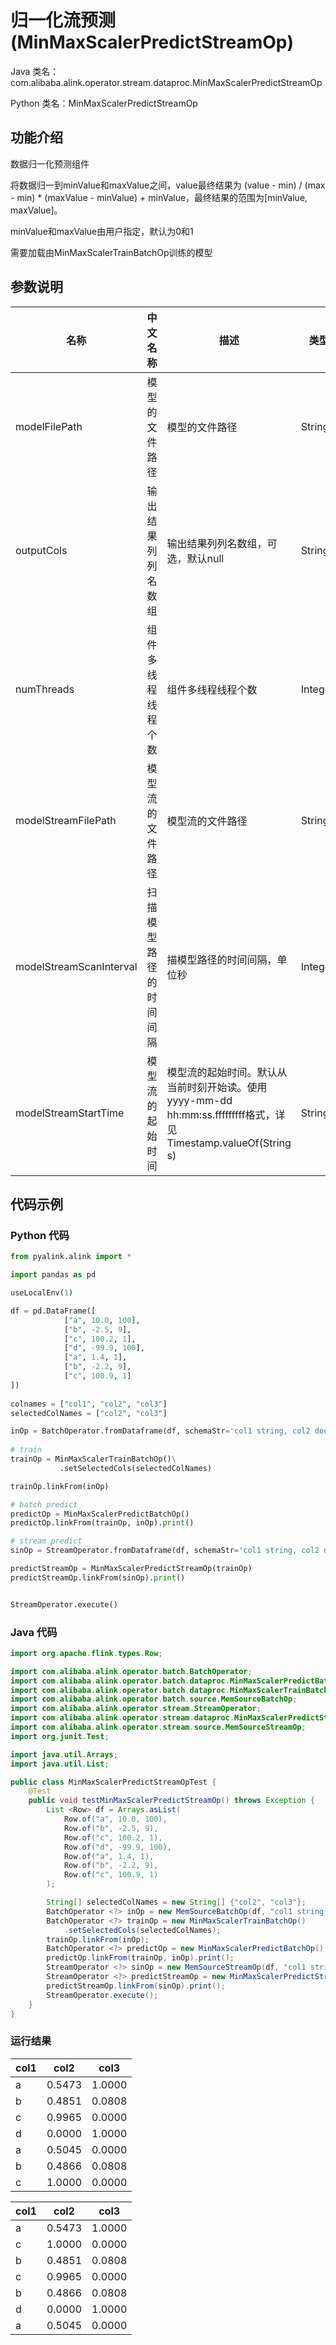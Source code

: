 # 归一化流预测 (MinMaxScalerPredictStreamOp)
Java 类名：com.alibaba.alink.operator.stream.dataproc.MinMaxScalerPredictStreamOp

Python 类名：MinMaxScalerPredictStreamOp


## 功能介绍

数据归一化预测组件

将数据归一到minValue和maxValue之间，value最终结果为 (value - min) / (max - min) * (maxValue - minValue) + minValue，最终结果的范围为[minValue, maxValue]。

minValue和maxValue由用户指定，默认为0和1

需要加载由MinMaxScalerTrainBatchOp训练的模型

## 参数说明

| 名称 | 中文名称 | 描述 | 类型 | 是否必须？ | 取值范围 | 默认值 |
| --- | --- | --- | --- | --- | --- | --- |
| modelFilePath | 模型的文件路径 | 模型的文件路径 | String |  |  | null |
| outputCols | 输出结果列列名数组 | 输出结果列列名数组，可选，默认null | String[] |  |  | null |
| numThreads | 组件多线程线程个数 | 组件多线程线程个数 | Integer |  |  | 1 |
| modelStreamFilePath | 模型流的文件路径 | 模型流的文件路径 | String |  |  | null |
| modelStreamScanInterval | 扫描模型路径的时间间隔 | 描模型路径的时间间隔，单位秒 | Integer |  |  | 10 |
| modelStreamStartTime | 模型流的起始时间 | 模型流的起始时间。默认从当前时刻开始读。使用yyyy-mm-dd hh:mm:ss.fffffffff格式，详见Timestamp.valueOf(String s) | String |  |  | null |



## 代码示例
### Python 代码
```python
from pyalink.alink import *

import pandas as pd

useLocalEnv(1)

df = pd.DataFrame([
            ["a", 10.0, 100],
            ["b", -2.5, 9],
            ["c", 100.2, 1],
            ["d", -99.9, 100],
            ["a", 1.4, 1],
            ["b", -2.2, 9],
            ["c", 100.9, 1]
])
             
colnames = ["col1", "col2", "col3"]
selectedColNames = ["col2", "col3"]

inOp = BatchOperator.fromDataframe(df, schemaStr='col1 string, col2 double, col3 long')
    
# train
trainOp = MinMaxScalerTrainBatchOp()\
           .setSelectedCols(selectedColNames)

trainOp.linkFrom(inOp)

# batch predict
predictOp = MinMaxScalerPredictBatchOp()
predictOp.linkFrom(trainOp, inOp).print()

# stream predict
sinOp = StreamOperator.fromDataframe(df, schemaStr='col1 string, col2 double, col3 long')

predictStreamOp = MinMaxScalerPredictStreamOp(trainOp)
predictStreamOp.linkFrom(sinOp).print()


StreamOperator.execute()
```
### Java 代码
```java
import org.apache.flink.types.Row;

import com.alibaba.alink.operator.batch.BatchOperator;
import com.alibaba.alink.operator.batch.dataproc.MinMaxScalerPredictBatchOp;
import com.alibaba.alink.operator.batch.dataproc.MinMaxScalerTrainBatchOp;
import com.alibaba.alink.operator.batch.source.MemSourceBatchOp;
import com.alibaba.alink.operator.stream.StreamOperator;
import com.alibaba.alink.operator.stream.dataproc.MinMaxScalerPredictStreamOp;
import com.alibaba.alink.operator.stream.source.MemSourceStreamOp;
import org.junit.Test;

import java.util.Arrays;
import java.util.List;

public class MinMaxScalerPredictStreamOpTest {
	@Test
	public void testMinMaxScalerPredictStreamOp() throws Exception {
		List <Row> df = Arrays.asList(
			Row.of("a", 10.0, 100),
			Row.of("b", -2.5, 9),
			Row.of("c", 100.2, 1),
			Row.of("d", -99.9, 100),
			Row.of("a", 1.4, 1),
			Row.of("b", -2.2, 9),
			Row.of("c", 100.9, 1)
		);

		String[] selectedColNames = new String[] {"col2", "col3"};
		BatchOperator <?> inOp = new MemSourceBatchOp(df, "col1 string, col2 double, col3 int");
		BatchOperator <?> trainOp = new MinMaxScalerTrainBatchOp()
			.setSelectedCols(selectedColNames);
		trainOp.linkFrom(inOp);
		BatchOperator <?> predictOp = new MinMaxScalerPredictBatchOp();
		predictOp.linkFrom(trainOp, inOp).print();
		StreamOperator <?> sinOp = new MemSourceStreamOp(df, "col1 string, col2 double, col3 int");
		StreamOperator <?> predictStreamOp = new MinMaxScalerPredictStreamOp(trainOp);
		predictStreamOp.linkFrom(sinOp).print();
		StreamOperator.execute();
	}
}
```

### 运行结果

col1|col2|col3
----|----|----
a|0.5473|1.0000
b|0.4851|0.0808
c|0.9965|0.0000
d|0.0000|1.0000
a|0.5045|0.0000
b|0.4866|0.0808
c|1.0000|0.0000

col1|col2|col3
----|----|----
a|0.5473|1.0000
c|1.0000|0.0000
b|0.4851|0.0808
c|0.9965|0.0000
b|0.4866|0.0808
d|0.0000|1.0000
a|0.5045|0.0000


